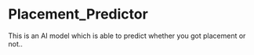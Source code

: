 # Placement_Predictor
This is an AI model which is able to predict whether you got placement or not..
